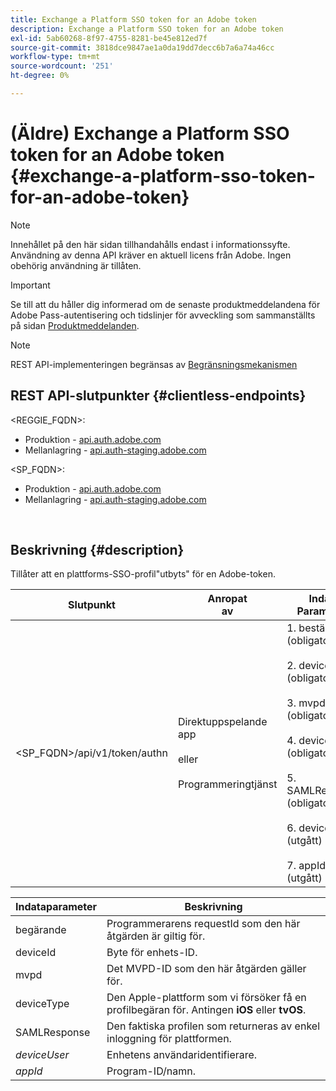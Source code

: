 ```yaml
---
title: Exchange a Platform SSO token for an Adobe token
description: Exchange a Platform SSO token for an Adobe token
exl-id: 5ab60268-8f97-4755-8281-be45e812ed7f
source-git-commit: 3818dce9847ae1a0da19dd7decc6b7a6a74a46cc
workflow-type: tm+mt
source-wordcount: '251'
ht-degree: 0%

---
```


# (Äldre) Exchange a Platform SSO token for an Adobe token {#exchange-a-platform-sso-token-for-an-adobe-token}

>[!NOTE]
>
>Innehållet på den här sidan tillhandahålls endast i informationssyfte. Användning av denna API kräver en aktuell licens från Adobe. Ingen obehörig användning är tillåten.

>[!IMPORTANT]
>
> Se till att du håller dig informerad om de senaste produktmeddelandena för Adobe Pass-autentisering och tidslinjer för avveckling som sammanställts på sidan [Produktmeddelanden](/help/authentication/product-announcements.md).

>[!NOTE]
>
> REST API-implementeringen begränsas av [Begränsningsmekanismen](/help/authentication/integration-guide-programmers/throttling-mechanism.md)

## REST API-slutpunkter {#clientless-endpoints}

&lt;REGGIE_FQDN>:

* Produktion - [api.auth.adobe.com](http://api.auth.adobe.com/)
* Mellanlagring - [api.auth-staging.adobe.com](http://api.auth-staging.adobe.com/)

&lt;SP_FQDN>:

* Produktion - [api.auth.adobe.com](http://api.auth.adobe.com/)
* Mellanlagring - [api.auth-staging.adobe.com](http://api.auth-staging.adobe.com/)

</br>

## Beskrivning {#description}

Tillåter att en plattforms-SSO-profil&quot;utbyts&quot; för en Adobe-token.

| Slutpunkt | Anropat </br>av | Indata   </br>Parametrar | HTTP </br>Metod | Svar | HTTP </br>Response |
| --- | --- | --- | --- | --- | --- |
| &lt;SP_FQDN>/api/v1/token/authn | Direktuppspelande app</br></br>eller</br></br>Programmeringtjänst | 1. beställare (obligatoriskt)</br>    </br>2.  deviceId (obligatoriskt)</br>    </br>3.  mvpd (obligatoriskt)</br>    </br>4.  deviceType (obligatoriskt)</br>    </br>5.  SAMLResponse (obligatoriskt)</br>    </br>6.  deviceUser (utgått)</br>    </br>7.  appId (utgått) | POST | Svaret blir 2004 No Content, vilket anger att token har skapats och är klar att användas för redigeringsflödena. | 204 - Inget innehåll   </br>400 - Ogiltig begäran |


| Indataparameter | Beskrivning |
| --- | --- |
| begärande | Programmerarens requestId som den här åtgärden är giltig för. |
| deviceId | Byte för enhets-ID. |
| mvpd | Det MVPD-ID som den här åtgärden gäller för. |
| deviceType | Den Apple-plattform som vi försöker få en profilbegäran för.  Antingen **iOS** eller **tvOS**. |
| SAMLResponse | Den faktiska profilen som returneras av enkel inloggning för plattformen. |
| _deviceUser_ | Enhetens användaridentifierare. |
| _appId_ | Program-ID/namn. |
